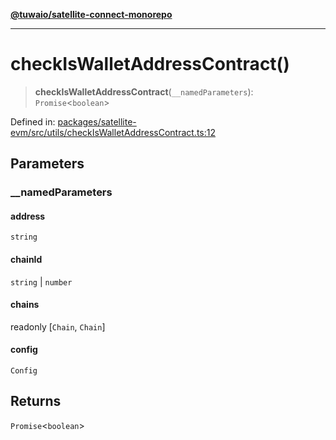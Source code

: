 [**@tuwaio/satellite-connect-monorepo**](../../../README.md)

***

# checkIsWalletAddressContract()

> **checkIsWalletAddressContract**(`__namedParameters`): `Promise`\<`boolean`\>

Defined in: [packages/satellite-evm/src/utils/checkIsWalletAddressContract.ts:12](https://github.com/TuwaIO/satellite-connect/blob/bbc901b8bff3563e4096dc064e78e33cabbe6cb0/packages/satellite-evm/src/utils/checkIsWalletAddressContract.ts#L12)

## Parameters

### \_\_namedParameters

#### address

`string`

#### chainId

`string` \| `number`

#### chains

readonly \[`Chain`, `Chain`\]

#### config

`Config`

## Returns

`Promise`\<`boolean`\>
